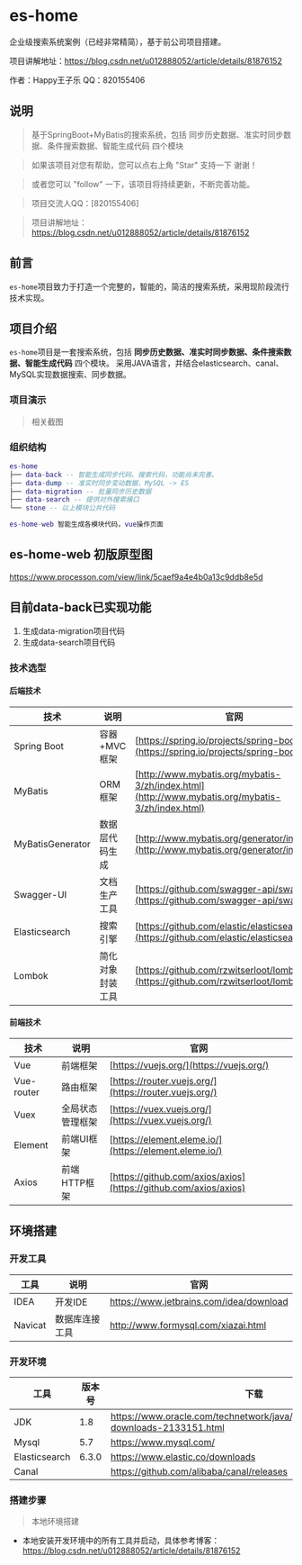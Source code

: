 # es-home
企业级搜索系统案例（已经非常精简），基于前公司项目搭建。

项目讲解地址：https://blog.csdn.net/u012888052/article/details/81876152

作者：Happy王子乐
QQ：820155406


## 说明

> 基于SpringBoot+MyBatis的搜索系统，包括 同步历史数据、准实时同步数据、条件搜索数据、智能生成代码 四个模块

> 如果该项目对您有帮助，您可以点右上角 "Star" 支持一下 谢谢！

> 或者您可以 "follow" 一下，该项目将持续更新，不断完善功能。

> 项目交流人QQ：[820155406]

> 项目讲解地址：https://blog.csdn.net/u012888052/article/details/81876152

## 前言

`es-home`项目致力于打造一个完整的，智能的，简洁的搜索系统，采用现阶段流行技术实现。

## 项目介绍

`es-home`项目是一套搜索系统，包括 **同步历史数据、准实时同步数据、条件搜索数据、智能生成代码** 四个模块。
采用JAVA语言，并结合elasticsearch、canal、MySQL实现数据搜索、同步数据。

### 项目演示

> 相关截图



### 组织结构

``` lua
es-home
├── data-back -- 智能生成同步代码、搜索代码，功能尚未完善。
├── data-dump -- 准实时同步变动数据，MySQL -> ES
├── data-migration -- 批量同步历史数据
├── data-search -- 提供对外搜索接口
└── stone -- 以上模块公共代码

es-home-web 智能生成各模块代码，vue操作页面

```


## es-home-web 初版原型图
https://www.processon.com/view/link/5caef9a4e4b0a13c9ddb8e5d

## 目前data-back已实现功能
1. 生成data-migration项目代码
2. 生成data-search项目代码


### 技术选型

#### 后端技术

技术 | 说明 | 官网
----|----|----
Spring Boot | 容器+MVC框架 | [https://spring.io/projects/spring-boot](https://spring.io/projects/spring-boot)
MyBatis | ORM框架  | [http://www.mybatis.org/mybatis-3/zh/index.html](http://www.mybatis.org/mybatis-3/zh/index.html)
MyBatisGenerator | 数据层代码生成 | [http://www.mybatis.org/generator/index.html](http://www.mybatis.org/generator/index.html)
Swagger-UI | 文档生产工具 | [https://github.com/swagger-api/swagger-ui](https://github.com/swagger-api/swagger-ui)
Elasticsearch | 搜索引擎 | [https://github.com/elastic/elasticsearch](https://github.com/elastic/elasticsearch)
Lombok | 简化对象封装工具 | [https://github.com/rzwitserloot/lombok](https://github.com/rzwitserloot/lombok)

#### 前端技术

技术 | 说明 | 官网
----|----|----
Vue | 前端框架 | [https://vuejs.org/](https://vuejs.org/)
Vue-router | 路由框架 | [https://router.vuejs.org/](https://router.vuejs.org/)
Vuex | 全局状态管理框架 | [https://vuex.vuejs.org/](https://vuex.vuejs.org/)
Element | 前端UI框架 | [https://element.eleme.io/](https://element.eleme.io/)
Axios | 前端HTTP框架 | [https://github.com/axios/axios](https://github.com/axios/axios)

## 环境搭建

### 开发工具

工具 | 说明 | 官网
----|----|----
IDEA | 开发IDE | https://www.jetbrains.com/idea/download
Navicat | 数据库连接工具 | http://www.formysql.com/xiazai.html

### 开发环境

工具 | 版本号 | 下载
----|----|----
JDK | 1.8 | https://www.oracle.com/technetwork/java/javase/downloads/jdk8-downloads-2133151.html
Mysql | 5.7 | https://www.mysql.com/
Elasticsearch | 6.3.0 | https://www.elastic.co/downloads
Canal | | https://github.com/alibaba/canal/releases
### 搭建步骤

> 本地环境搭建

- 本地安装开发环境中的所有工具并启动，具体参考博客：https://blog.csdn.net/u012888052/article/details/81876152

